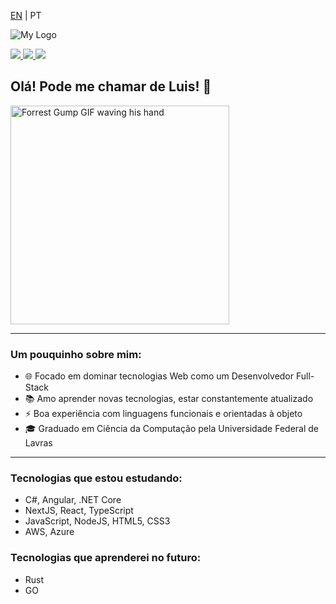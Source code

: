 <p>
  <a href="https://github.com/luis-saes/luis-saes/blob/main/README.md">EN</a> | PT
</p>

![My Logo](https://i.imgur.com/y1SyDdA.png)

<a href="https://www.linkedin.com/in/luis-saes/">
  <img src="https://img.shields.io/badge/Luis Saes-blue?style=flat-square&logo=linkedin&labelColor=blue">
</a>

<a href="https://medium.com/@luisaes">
  <img src="https://img.shields.io/badge/-@luisaes-000?style=flat&labelColor=000000&logo=Medium">
</a>

<a href="https://luis-saes.github.io/developer-portfolio/">
  <img src="https://img.shields.io/badge/My%20Developer%20Portfolio-%230096ff">
</a>


## Olá! Pode me chamar de Luis! 👋

<img alt="Forrest Gump GIF waving his hand" src="http://www.reactiongifs.com/r/fgwv.gif" width=350/>

---

### Um pouquinho sobre mim:
* 🌐 Focado em dominar tecnologias Web como um Desenvolvedor Full-Stack 
* 📚 Amo aprender novas tecnologias, estar constantemente atualizado
* ⚡ Boa experiência com linguagens funcionais e orientadas à objeto
* 🎓 Graduado em Ciência da Computação pela Universidade Federal de Lavras

---
### Tecnologias que estou estudando:

* C#, Angular, .NET Core
* NextJS, React, TypeScript
* JavaScript, NodeJS, HTML5, CSS3
* AWS, Azure

### Tecnologias que aprenderei no futuro:

* Rust
* GO
